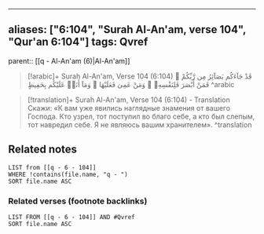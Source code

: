
---
aliases: ["6:104", "Surah Al-An'am, verse 104", "Qur'an 6:104"]
tags: Qvref
---

parent:: [[q - Al-An'am (6)|Al-An'am]]

> [!arabic]+ Surah Al-An'am, Verse 104 (6:104)
> <span class="quran-arabic">قَدْ جَآءَكُم بَصَآئِرُ مِن رَّبِّكُمْ ۖ فَمَنْ أَبْصَرَ فَلِنَفْسِهِۦ ۖ وَمَنْ عَمِىَ فَعَلَيْهَا ۚ وَمَآ أَنَا۠ عَلَيْكُم بِحَفِيظٍ</span>
^arabic

> [!translation]+ Surah Al-An'am, Verse 104 (6:104) - Translation
> Скажи: «К вам уже явились наглядные знамения от вашего Господа. Кто узрел, тот поступил во благо себе, а кто был слепым, тот навредил себе. Я не являюсь вашим хранителем».
^translation



## Related notes
```dataview
LIST from [[q - 6 - 104]]
WHERE !contains(file.name, "q - ")
SORT file.name ASC
```

### Related verses (footnote backlinks)
```dataview
LIST FROM [[q - 6 - 104]] AND #Qvref
SORT file.name ASC
```


